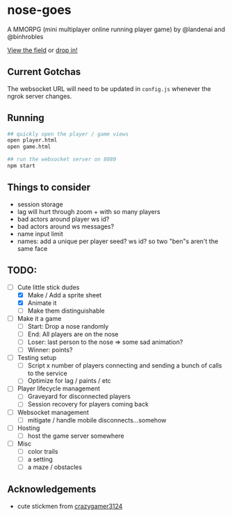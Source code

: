 # nose-goes

A MMORPG (mini multiplayer online running player game) by @landenai and @binhrobles

[View the field](https://landenai.github.io/nose-goes/public/game.html) or [drop in!](https://landenai.github.io/nose-goes/public/player.html)

## Current Gotchas

The websocket URL will need to be updated in `config.js` whenever the ngrok server changes.

## Running

```bash
## quickly open the player / game views
open player.html
open game.html

## run the websocket server on 8080
npm start
```

## Things to consider

- session storage
- lag will hurt through zoom + with so many players
- bad actors around player ws id?
- bad actors around ws messages?
- name input limit
- names: add a unique per player seed? ws id? so two "ben"s aren't the same face

## TODO:

- [ ] Cute little stick dudes
  - [x] Make / Add a sprite sheet
  - [x] Animate it
  - [ ] Make them distinguishable
- [ ] Make it a game
  - [ ] Start: Drop a nose randomly
  - [ ] End: All players are on the nose
  - [ ] Loser: last person to the nose => some sad animation?
  - [ ] Winner: points?
- [ ] Testing setup
  - [ ] Script x number of players connecting and sending a bunch of calls to the service
  - [ ] Optimize for lag / paints / etc
- [ ] Player lifecycle management
  - [ ] Graveyard for disconnected players
  - [ ] Session recovery for players coming back
- [ ] Websocket management
  - [ ] mitigate / handle mobile disconnects...somehow
- [ ] Hosting
  - [ ] host the game server somewhere
- [ ] Misc
  - [ ] color trails
  - [ ] a setting
  - [ ] a maze / obstacles

## Acknowledgements

- cute stickmen from [crazygamer3124](https://crazygamer3124.itch.io/pixel-stickman-8x8)
